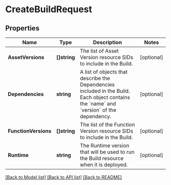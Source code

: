 # CreateBuildRequest

## Properties

Name | Type | Description | Notes
------------ | ------------- | ------------- | -------------
**AssetVersions** | **[]string** | The list of Asset Version resource SIDs to include in the Build. | [optional] 
**Dependencies** | **string** | A list of objects that describe the Dependencies included in the Build. Each object contains the &#x60;name&#x60; and &#x60;version&#x60; of the dependency. | [optional] 
**FunctionVersions** | **[]string** | The list of the Function Version resource SIDs to include in the Build. | [optional] 
**Runtime** | **string** | The Runtime version that will be used to run the Build resource when it is deployed. | [optional] 

[[Back to Model list]](../README.md#documentation-for-models) [[Back to API list]](../README.md#documentation-for-api-endpoints) [[Back to README]](../README.md)


